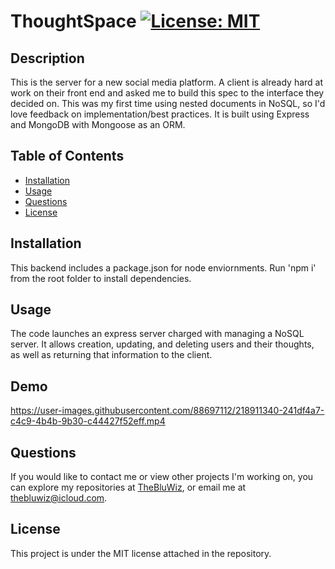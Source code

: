 
  # ThoughtSpace [![License: MIT](https://img.shields.io/badge/License-MIT-yellow.svg)](https://opensource.org/licenses/MIT)
  ## Description
  This is the server for a new social media platform. A client is already hard at work on their front end and asked me to build this spec to the interface they decided on. This was my first time using nested documents in NoSQL, so I'd love feedback on implementation/best practices. It is built using Express and MongoDB with Mongoose as an ORM.
  ## Table of Contents
  - [Installation](#Installation)
  - [Usage](#Usage)
  - [Questions](#Questions)
  - [License](#License)
  ## Installation
  This backend includes a package.json for node enviornments. Run 'npm i' from the root folder to install dependencies.
  ## Usage
  The code launches an express server charged with managing a NoSQL server. It allows creation, updating, and deleting users and their thoughts, as well as returning that information to the client.
  ## Demo
  

https://user-images.githubusercontent.com/88697112/218911340-241df4a7-c4c9-4b4b-9b30-c44427f52eff.mp4


  ## Questions
  If you would like to contact me or view other projects I'm working on, you can explore my repositories at [TheBluWiz](https://github.com/TheBluWiz), or email me at thebluwiz@icloud.com.
  ## License
  This project is under the MIT license attached in the repository.
